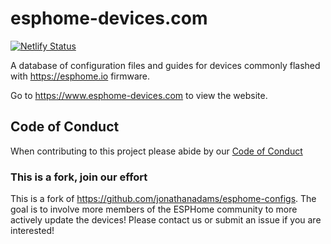 # esphome-devices.com

[![Netlify Status](https://api.netlify.com/api/v1/badges/4cab5ac3-6466-4c05-ad3f-f5c0a62dc18c/deploy-status)](https://app.netlify.com/sites/esphome-devices/deploys)

A database of configuration files and guides for devices commonly flashed with <https://esphome.io> firmware.

Go to <https://www.esphome-devices.com> to view the website.

## Code of Conduct

When contributing to this project please abide by our [Code of Conduct](CODE-OF-CONDUCT.md)

### This is a fork, join our effort

This is a fork of https://github.com/jonathanadams/esphome-configs.  The goal is to involve more members of the ESPHome community to more actively update the devices!  Please contact us or submit an issue if you are interested!
